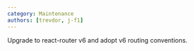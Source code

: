 ```yaml
---
category: Maintenance
authors: [trevdor, j-f1]
---
```


Upgrade to react-router v6 and adopt v6 routing conventions.
